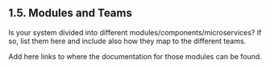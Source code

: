 ## 1.5. Modules and Teams

Is your system divided into different modules/components/microservices? If so, list them here and include also how they map to the different teams. 

Add here links to where the documentation for those modules can be found.
